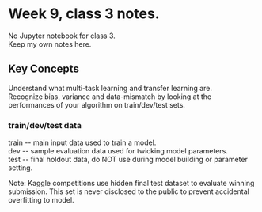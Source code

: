 # Week 9, class 3 notes.  
No Jupyter notebook for class 3.  
Keep my own notes here.  

## Key Concepts   
Understand what multi-task learning and transfer learning are.  
Recognize bias, variance and data-mismatch by looking at the performances of your algorithm on train/dev/test sets.  

### train/dev/test data  
train -- main input data used to train a model.  
dev -- sample evaluation data used for twicking model parameters.    
test -- final holdout data, do NOT use during model building or parameter setting.  



Note: Kaggle competitions use hidden final test dataset to evaluate winning submission.  This set is never disclosed to the public to prevent accidental overfitting to model.  
